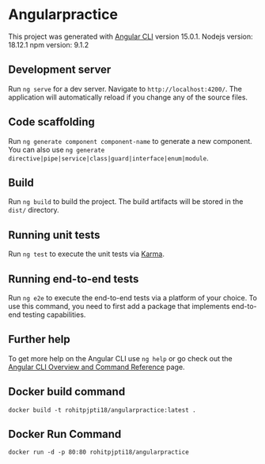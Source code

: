 # Angularpractice

This project was generated with [Angular CLI](https://github.com/angular/angular-cli) version 15.0.1.
Nodejs version: 18.12.1
npm version:    9.1.2

## Development server

Run `ng serve` for a dev server. Navigate to `http://localhost:4200/`. The application will automatically reload if you change any of the source files.

## Code scaffolding

Run `ng generate component component-name` to generate a new component. You can also use `ng generate directive|pipe|service|class|guard|interface|enum|module`.

## Build

Run `ng build` to build the project. The build artifacts will be stored in the `dist/` directory.

## Running unit tests

Run `ng test` to execute the unit tests via [Karma](https://karma-runner.github.io).

## Running end-to-end tests

Run `ng e2e` to execute the end-to-end tests via a platform of your choice. To use this command, you need to first add a package that implements end-to-end testing capabilities.

## Further help

To get more help on the Angular CLI use `ng help` or go check out the [Angular CLI Overview and Command Reference](https://angular.io/cli) page.


## Docker build command

`docker build -t rohitpjpti18/angularpractice:latest .`

## Docker Run Command

`docker run -d -p 80:80 rohitpjpti18/angularpractice`